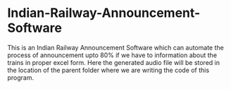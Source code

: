 # Indian-Railway-Announcement-Software
This is an Indian Railway Announcement Software
which can automate the process of announcement upto 80%
if we have to information about the trains in proper excel form.
Here the generated audio file will be stored in the location
of the parent folder where we are writing the code of this program.
